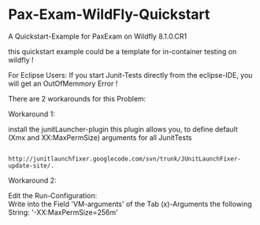 Pax-Exam-WildFly-Quickstart
===========================

A Quickstart-Example for PaxExam on Wildfly 8.1.0.CR1

this quickstart example  could be a template for in-container testing on wildfly !




For Eclipse Users: 
If you start Junit-Tests directly from the eclipse-IDE, you will get an OutOfMemmory Error !

There are 2 workarounds for this Problem: 
    	
Workaround 1:  

install the junitLauncher-plugin
this plugin allows you, to define default (Xmx and XX:MaxPermSize) arguments for all JunitTests
			 
			 http://junitlaunchfixer.googlecode.com/svn/trunk/JUnitLaunchFixer-update-site/.


			 
Workaround 2:

Edit the Run-Configuration:   
Write into the Field 'VM-arguments' of the Tab (x)-Arguments the following String: '-XX:MaxPermSize=256m'
    	   
    	   
    	 